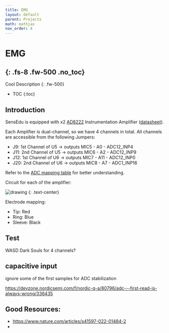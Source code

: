 ```yaml
---
title: EMG
layout: default
parent: Projects
math: mathjax
nav_order: 4
---
```


# EMG
{: .fs-8 .fw-500 .no_toc}
---

Cool Description
{: .fw-500}

- TOC
{:toc}

## Introduction

SensEdu is equipped with x2 [AD8222] Instrumentation Amplifier ([datasheet]).

Each Amplifier is dual-channel, so we have 4 channels in total. All channels are accessible from the following Jumpers:
* J9: 1st Channel of U5 -> outputs MIC5 - A0 - ADC12_INP4
* J11: 2nd Channel of U5 -> outputs MIC6 - A2 - ADC12_INP9
* J12: 1st Channel of U6 -> outputs MIC7 - A11 - ADC12_INP0
* J20: 2nd Channel of U6 -> outputs MIC8 - A7 - ADC1_INP16

Refer to the [ADC mapping table](/SensEdu/Library/ADC/#adc_mapping) for better understanding.

Circuit for each of the amplifier:

<img src="{{site.baseurl}}/assets/images/amp_circuit.png" alt="drawing"/>
{: .text-center}

Electrode mapping:
* Tip: Red
* Ring: Blue
* Sleeve: Black

## Test

WASD Dark Souls for 4 channels?

## capacitive input
ignore some of the first samples for ADC stabilization

https://devzone.nordicsemi.com/f/nordic-q-a/80796/adc---first-read-is-always-wrong/336435


## Good Resources:
* https://www.nature.com/articles/s41597-022-01484-2
* 

[AD8222]: https://www.analog.com/en/products/ad8222.html?doc=ad8222-KGD.pdf
[datasheet]: https://www.analog.com/media/en/technical-documentation/data-sheets/AD8222.pdf
